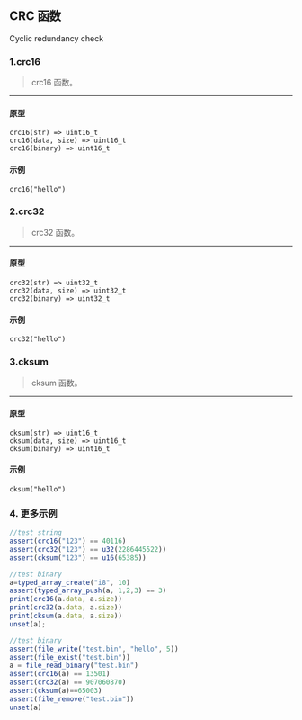## CRC 函数

Cyclic redundancy check

### 1.crc16 

> crc16 函数。
----------------------------

#### 原型

```
crc16(str) => uint16_t
crc16(data, size) => uint16_t
crc16(binary) => uint16_t
```

#### 示例

```
crc16("hello")
```

### 2.crc32

> crc32 函数。
----------------------------

#### 原型

```
crc32(str) => uint32_t
crc32(data, size) => uint32_t
crc32(binary) => uint32_t
```

#### 示例

```
crc32("hello")
```

### 3.cksum

> cksum 函数。
----------------------------

#### 原型

```
cksum(str) => uint16_t
cksum(data, size) => uint16_t
cksum(binary) => uint16_t
```

#### 示例

```
cksum("hello")
```

### 4. 更多示例

```js
//test string
assert(crc16("123") == 40116)
assert(crc32("123") == u32(2286445522))
assert(cksum("123") == u16(65385))

//test binary
a=typed_array_create("i8", 10) 
assert(typed_array_push(a, 1,2,3) == 3)
print(crc16(a.data, a.size))
print(crc32(a.data, a.size))
print(cksum(a.data, a.size))
unset(a);

//test binary
assert(file_write("test.bin", "hello", 5)) 
assert(file_exist("test.bin"))
a = file_read_binary("test.bin")
assert(crc16(a) == 13501)
assert(crc32(a) == 907060870)
assert(cksum(a)==65003)
assert(file_remove("test.bin"))
unset(a)
```